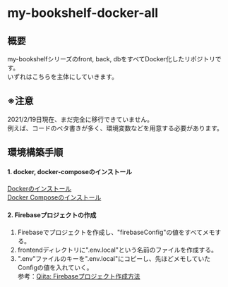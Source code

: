 # my-bookshelf-docker-all

## 概要
my-bookshelfシリーズのfront, back, dbをすべてDocker化したリポジトリです。  
いずれはこちらを主体にしていきます。

## ※注意
2021/2/19日現在、まだ完全に移行できていません。  
例えば、コードのベタ書きが多く、環境変数などを用意する必要があります。

## 環境構築手順
#### 1. docker, docker-composeのインストール
[Dockerのインストール](https://docs.docker.com/get-docker/)  
[Docker Composeのインストール](https://matsuand.github.io/docs.docker.jp.onthefly/compose/install/)

#### 2. Firebaseプロジェクトの作成
1. Firebaseでプロジェクトを作成し、"firebaseConfig"の値をすべてメモする。  
1. frontendディレクトリに".env.local"という名前のファイルを作成する。  
1. ".env"ファイルのキーを".env.local"にコピーし、先ほどメモしていたConfigの値を入れていく。  
参考：[Qiita: Firebaseプロジェクト作成方法](https://qiita.com/yoshi0518/items/25af102845ba05545f98)
